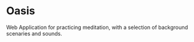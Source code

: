 # Oasis
Web Application for practicing meditation, with a selection of background scenaries and sounds.
